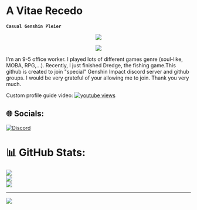 # A Vitae Recedo

**`Casual Genshin Pleier`**

<div align="center">
  
  <!-- dynamic typing effect-->
  <div align="center">
    <a href="https://blog.sunguoqi.com/">
      <img src="https://readme-typing-svg.herokuapp.com/?lines=Hello%2C%20Visitor!&center=true&size=27" />
    </a>
  </div>

  <!-- knock code picture-->
  <img src="https://cdn.jsdelivr.net/gh/sun0225SUN/sun0225SUN@master/assets/images/coffee.gif" /><br>

  <!-- profile logo -->
  
</div>

I'm an 9-5 office worker. I played lots of different games genre (soul-like, MOBA, RPG,...). Recently, I just finished Dredge, the fishing game.This github is created to join "special" Genshin Impact discord server and github groups. I would be very grateful of your allowing me to join. Thank you very much.
</div>
Custom profile guide video:
<a href="https://www.youtube.com/watch?v=9A8sQZDRn5o">
         <img alt="youtube views" title="YouTube views" src="https://custom-icon-badges.demolab.com/youtube/channel/views/UC2WHjPDvbE6O328n17ZGcfg?color=%23E1AD0E&logo=eye&logoColor=white&style=for-the-badge&labelColor=C79600"/></a>  

## 🌐 Socials:
[![Discord](https://img.shields.io/badge/Discord-%237289DA.svg?logo=discord&logoColor=white)](discordapp.com/users/371200162850406401) 

# 📊 GitHub Stats:
![](https://github-readme-stats.vercel.app/api?username=Decorem&theme=dark&hide_border=false&include_all_commits=false&count_private=false)<br/>
![](https://github-readme-streak-stats.herokuapp.com/?user=Decorem&theme=dark&hide_border=false)<br/>
![](https://github-readme-stats.vercel.app/api/top-langs/?username=Decorem&theme=dark&hide_border=false&include_all_commits=false&count_private=false&layout=compact)

---
[![](https://visitcount.itsvg.in/api?id=Decorem&icon=0&color=0)](https://visitcount.itsvg.in)

<!-- Proudly created with GPRM ( https://gprm.itsvg.in ) -->
